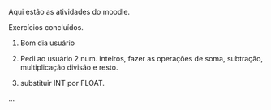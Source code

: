 

Aqui estão as atividades do moodle.

Exercícios concluídos.

1. Bom dia usuário

2. Pedi ao usuário 2 num. inteiros, fazer as operações
de soma, subtração, multiplicação divisão e resto.

3. substituir INT por FLOAT.

...